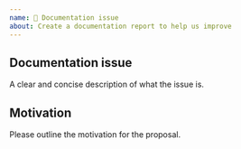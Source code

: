 ```yaml
---
name: 🐛 Documentation issue
about: Create a documentation report to help us improve
---
```


<!--
### Do you have a documentation issue?
Ok, then describe it and provide some motivation on why this should be changed.


### Do you have a technical/code issue?
Please open an issue in the main [i18next repository](https://github.com/i18next/i18next/issues/new/choose) or in an another appropriate [i18next code repository](https://github.com/i18next/), like [react-i18next](https://github.com/i18next/react-i18next/issues/new/choose).

#### You have already researched for similar issues?
It's not uncommon that somebody already opened an issue or in best case it's already fixed but not merged. That's the reason why you should [search](https://github.com/i18next/i18next/issues) at first before submitting a new one.
Search also on [StackOverflow](https://stackoverflow.com/) or similar.

#### Are you sure this is an issue with i18next or are you just looking for some help?
Issues should only be posted in this repository after you have been able to reproduce them and confirm that they are a bug or incorrect/missing information in the [docs](https://www.i18next.com/) [here](https://www.i18next.com/) or [here for react-i18next](https://react.i18next.com/).

For all other questions, requests, help resolving an issue, or if you are not sure if this is the right place, please do not open an issue here. Instead, ask a question on [StackOverflow](https://stackoverflow.com/) or similar.

If you have issues with the [i18next.com](https://www.i18next.com) site, please open an issue [here](https://github.com/i18next/i18next-gitbook/issues) or [here for react.i18next.com](https://github.com/i18next/react-i18next-gitbook/issues).
-->

## Documentation issue

A clear and concise description of what the issue is.

## Motivation

Please outline the motivation for the proposal.
